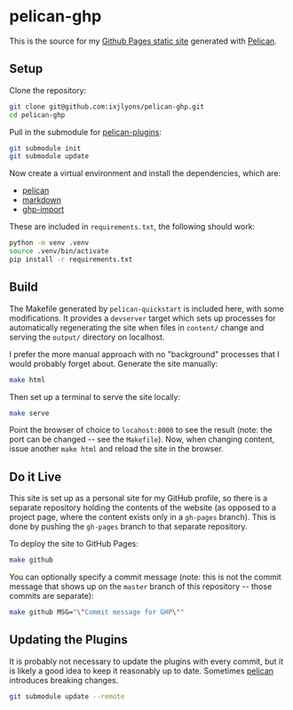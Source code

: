 # pelican-ghp

This is the source for my [Github Pages static site](ixjlyons.github.io)
generated with [Pelican][pelican].


## Setup

Clone the repository:

```bash
git clone git@github.com:ixjlyons/pelican-ghp.git
cd pelican-ghp
```

Pull in the submodule for [pelican-plugins][]:

```bash
git submodule init
git submodule update
```

Now create a virtual environment and install the dependencies, which are:

* [pelican][]
* [markdown][]
* [ghp-import][]

These are included in `requirements.txt`, the following should work:

```bash
python -m venv .venv
source .venv/bin/activate
pip install -r requirements.txt
```


## Build

The Makefile generated by `pelican-quickstart` is included here, with some
modifications. It provides a `devserver` target which sets up processes for
automatically regenerating the site when files in `content/` change and serving
the `output/` directory on localhost.

I prefer the more manual approach with no "background" processes that I would
probably forget about. Generate the site manually:

```bash
make html
```

Then set up a terminal to serve the site locally:

```bash
make serve
```

Point the browser of choice to `locahost:8000` to see the result (note: the
port can be changed -- see the `Makefile`). Now, when changing content, issue
another `make html` and reload the site in the browser.


## Do it Live

This site is set up as a personal site for my GitHub profile, so there is
a separate repository holding the contents of the website (as opposed to
a project page, where the content exists only in a `gh-pages` branch). This is
done by pushing the `gh-pages` branch to that separate repository.

To deploy the site to GitHub Pages:

```bash
make github
```

You can optionally specify a commit message (note: this is not the commit
message that shows up on the `master` branch of this repository -- those
commits are separate):

```bash
make github MSG="\"Commit message for GHP\""
```


## Updating the Plugins

It is probably not necessary to update the plugins with every commit, but it
is likely a good idea to keep it reasonably up to date. Sometimes [pelican][]
introduces breaking changes.

```bash
git submodule update --remote
```


[pelican]: http://blog.getpelican.com/
[markdown]: https://pythonhosted.org/Markdown/
[pelican-plugins]: https://github.com/getpelican/pelican-plugins
[ghp-import]: https://github.com/davisp/ghp-import

